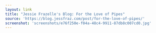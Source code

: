 ```yaml
---
layout: link
title: "Jessie Frazelle's Blog: For the Love of Pipes"
source: 'https://blog.jessfraz.com/post/for-the-love-of-pipes/'
screenshot: 'screenshots/e76f250e-f04a-48c4-9911-87db8c007cd0.jpg'
---
```


